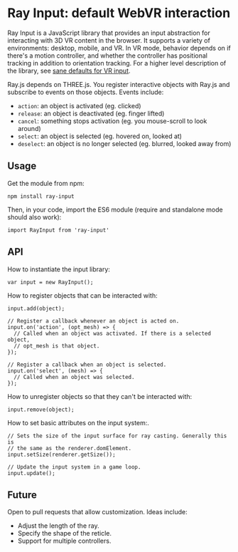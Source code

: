 Ray Input: default WebVR interaction
====================================

Ray Input is a JavaScript library that provides an input abstraction for
interacting with 3D VR content in the browser. It supports a variety of
environments: desktop, mobile, and VR. In VR mode, behavior depends on if
there's a motion controller, and whether the controller has positional tracking
in addition to orientation tracking. For a higher level description of the
library, see [sane defaults for VR input][smus].

[smus]: http://smus.com/ray-sane-defaults-vr-input

Ray.js depends on THREE.js. You register interactive objects with Ray.js and
subscribe to events on those objects. Events include:

- `action`: an object is activated (eg. clicked)
- `release`: an object is deactivated (eg. finger lifted)
- `cancel`: something stops activation (eg. you mouse-scroll to look around)
- `select`: an object is selected (eg. hovered on, looked at)
- `deselect`: an object is no longer selected (eg. blurred, looked away from)


## Usage

Get the module from npm:

    npm install ray-input

Then, in your code, import the ES6 module (require and standalone mode should
also work):

    import RayInput from 'ray-input'

## API

How to instantiate the input library:

    var input = new RayInput();

How to register objects that can be interacted with:

    input.add(object);

    // Register a callback whenever an object is acted on.
    input.on('action', (opt_mesh) => {
      // Called when an object was activated. If there is a selected object,
      // opt_mesh is that object.
    });

    // Register a callback when an object is selected.
    input.on('select', (mesh) => {
      // Called when an object was selected.
    });

How to unregister objects so that they can't be interacted with:

    input.remove(object);

How to set basic attributes on the input system:.

    // Sets the size of the input surface for ray casting. Generally this is
    // the same as the renderer.domElement.
    input.setSize(renderer.getSize());

    // Update the input system in a game loop.
    input.update();


## Future

Open to pull requests that allow customization. Ideas include:

- Adjust the length of the ray.
- Specify the shape of the reticle.
- Support for multiple controllers.
